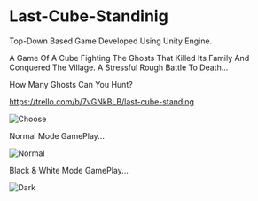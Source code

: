 # Last-Cube-Standinig

Top-Down Based Game Developed Using Unity Engine.

A Game Of A Cube Fighting The Ghosts That Killed
Its Family And Conquered The Village.
A Stressful Rough Battle To Death...

How Many Ghosts Can You Hunt?

   https://trello.com/b/7vGNkBLB/last-cube-standing


![Choose](https://user-images.githubusercontent.com/60258792/88644425-3c793d00-d0c3-11ea-9229-57af66b8b215.gif)

Normal Mode GamePlay...

![Normal](https://user-images.githubusercontent.com/60258792/88644741-9ed23d80-d0c3-11ea-8a97-ca3885803d49.gif)

Black & White Mode GamePlay...

![Dark](https://user-images.githubusercontent.com/60258792/88644592-73e7e980-d0c3-11ea-9203-b56434e4cf39.gif)



